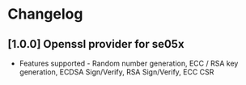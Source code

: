 # Changelog

## [1.0.0] Openssl provider for se05x

- Features supported - Random number generation, ECC / RSA key generation, ECDSA Sign/Verify, RSA Sign/Verify, ECC CSR
